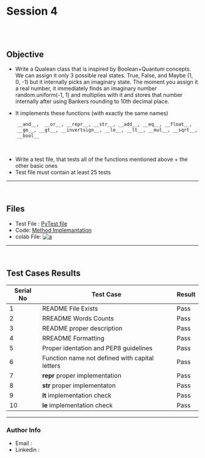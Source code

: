 # Session 4 
&nbsp;
---
## Objective
- Write a Qualean class that is inspired by Boolean+Quantum concepts. We can assign it only 3 possible real states. True, False, and Maybe (1, 0, -1) but it internally picks an imaginary state. The moment you assign it a real number, it immediately finds an imaginary number random.uniform(-1, 1) and multiplies with it and stores that number internally after using Bankers rounding to 10th decimal place.  
 
- It implements these functions (with exactly the same names) 
&nbsp;
``` html 
    __and__,  __or__, __repr__, __str__, __add__, __eq__, __float__,
    __ge__, __gt__, __invertsign__, __le__, __lt__, __mul__, __sqrt__, 
    __bool__

```
&nbsp;
- Write a test file, that tests all of the functions mentioned above + the other basic ones 
- Test file must contain at least 25 tests

---
&nbsp;
## Files
 - Test File : [PyTest file]()
 - Code: [Method Implemantation]()
 - colab File: [![a](https://github.com/jagatabhay/TSAI/blob/master/openincolablogo.JPG)]()
&nbsp;
---
&nbsp;
## Test Cases Results
| Serial No  | Test Case | Result |
| ---------- | --------- | ------ |
| 1 | README File Exists | Pass |
| 2 | RREADME Words Counts | Pass |
| 3 | README proper description | Pass |
| 4 | RREADME Formatting | Pass |
| 5 | Proper identation and  PEP8 guidelines | Pass |
| 6 | Function name not defined with capital letters | Pass |
| 7 | __repr__ proper implementation | Pass |
| 8 | __str__ proper implementaton | Pass |
| 9 | __lt__ implementation check | Pass |
| 10 | __le__ implementation check | Pass | 

---

### Author Info
- Email :
- Linkedin :
